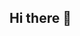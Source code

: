 ## Hi there 👋

<!-- 

Bio: I like to build things to solve problems. 

Tools: Altium, GitHub 
Code Languages: C, C++, HTML, CSS, Javascript 

--> 



<!--
**thejoonho/thejoonho** is a ✨ _special_ ✨ repository because its `README.md` (this file) appears on your GitHub profile.

Here are some ideas to get you started:

- 🔭 I’m currently working on ...
- 🌱 I’m currently learning ...
- 👯 I’m looking to collaborate on ...
- 🤔 I’m looking for help with ...
- 💬 Ask me about ...
- 📫 How to reach me: ...
- 😄 Pronouns: ...
- ⚡ Fun fact: ...
-->
